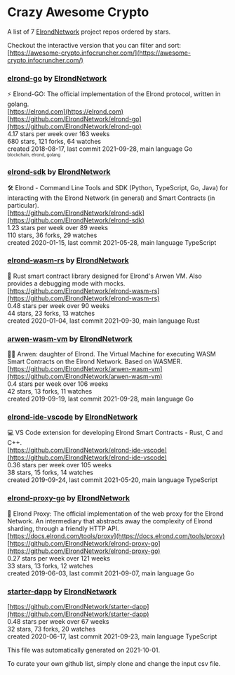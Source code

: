 # Crazy Awesome Crypto
A list of 7 [ElrondNetwork](https://github.com/ElrondNetwork) project repos ordered by stars.  

Checkout the interactive version that you can filter and sort: 
[https://awesome-crypto.infocruncher.com/](https://awesome-crypto.infocruncher.com/)  


### [elrond-go](https://github.com/ElrondNetwork/elrond-go) by [ElrondNetwork](https://github.com/ElrondNetwork)  
⚡ Elrond-GO: The official implementation of the Elrond protocol, written in golang.  
[https://elrond.com](https://elrond.com)  
[https://github.com/ElrondNetwork/elrond-go](https://github.com/ElrondNetwork/elrond-go)  
4.17 stars per week over 163 weeks  
680 stars, 121 forks, 64 watches  
created 2018-08-17, last commit 2021-09-28, main language Go  
<sub><sup>blockchain, elrond, golang</sup></sub>


### [elrond-sdk](https://github.com/ElrondNetwork/elrond-sdk) by [ElrondNetwork](https://github.com/ElrondNetwork)  
🛠 Elrond - Command Line Tools and SDK (Python, TypeScript, Go, Java) for interacting with the Elrond Network (in general) and Smart Contracts (in particular).  
[https://github.com/ElrondNetwork/elrond-sdk](https://github.com/ElrondNetwork/elrond-sdk)  
1.23 stars per week over 89 weeks  
110 stars, 36 forks, 29 watches  
created 2020-01-15, last commit 2021-05-28, main language TypeScript  


### [elrond-wasm-rs](https://github.com/ElrondNetwork/elrond-wasm-rs) by [ElrondNetwork](https://github.com/ElrondNetwork)  
🦀 Rust smart contract library designed for Elrond's Arwen VM. Also provides a debugging mode with mocks.  
[https://github.com/ElrondNetwork/elrond-wasm-rs](https://github.com/ElrondNetwork/elrond-wasm-rs)  
0.48 stars per week over 90 weeks  
44 stars, 23 forks, 13 watches  
created 2020-01-04, last commit 2021-09-30, main language Rust  


### [arwen-wasm-vm](https://github.com/ElrondNetwork/arwen-wasm-vm) by [ElrondNetwork](https://github.com/ElrondNetwork)  
🧝‍♀️ Arwen: daughter of Elrond. The Virtual Machine for executing WASM Smart Contracts on the Elrond Network. Based on WASMER.  
[https://github.com/ElrondNetwork/arwen-wasm-vm](https://github.com/ElrondNetwork/arwen-wasm-vm)  
0.4 stars per week over 106 weeks  
42 stars, 13 forks, 11 watches  
created 2019-09-19, last commit 2021-09-28, main language Go  


### [elrond-ide-vscode](https://github.com/ElrondNetwork/elrond-ide-vscode) by [ElrondNetwork](https://github.com/ElrondNetwork)  
💻 VS Code extension for developing Elrond Smart Contracts - Rust, C and C++.  
[https://github.com/ElrondNetwork/elrond-ide-vscode](https://github.com/ElrondNetwork/elrond-ide-vscode)  
0.36 stars per week over 105 weeks  
38 stars, 15 forks, 14 watches  
created 2019-09-24, last commit 2021-05-20, main language TypeScript  


### [elrond-proxy-go](https://github.com/ElrondNetwork/elrond-proxy-go) by [ElrondNetwork](https://github.com/ElrondNetwork)  
🐙 Elrond Proxy: The official implementation of the web proxy for the Elrond Network. An intermediary that abstracts away the complexity of Elrond sharding, through a friendly HTTP API.  
[https://docs.elrond.com/tools/proxy](https://docs.elrond.com/tools/proxy)  
[https://github.com/ElrondNetwork/elrond-proxy-go](https://github.com/ElrondNetwork/elrond-proxy-go)  
0.27 stars per week over 121 weeks  
33 stars, 13 forks, 12 watches  
created 2019-06-03, last commit 2021-09-07, main language Go  


### [starter-dapp](https://github.com/ElrondNetwork/starter-dapp) by [ElrondNetwork](https://github.com/ElrondNetwork)  
  
[https://github.com/ElrondNetwork/starter-dapp](https://github.com/ElrondNetwork/starter-dapp)  
0.48 stars per week over 67 weeks  
32 stars, 73 forks, 20 watches  
created 2020-06-17, last commit 2021-09-23, main language TypeScript  


This file was automatically generated on 2021-10-01.  

To curate your own github list, simply clone and change the input csv file.  